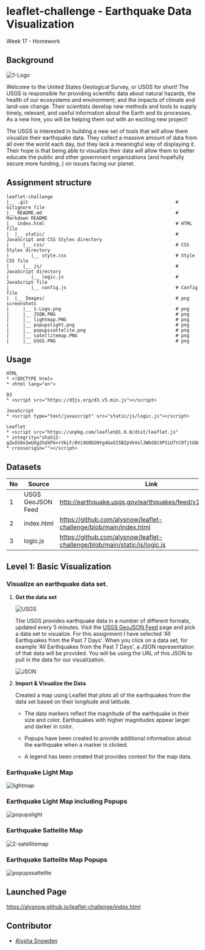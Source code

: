 # leaflet-challenge - Earthquake Data Visualization
Week 17 - Homework

## Background

![1-Logo](Images/1-Logo.png)

Welcome to the United States Geological Survey, or USGS for short! The USGS is responsible for providing scientific data about natural hazards, the health of our ecosystems and environment; and the impacts of climate and land-use change. Their scientists develop new methods and tools to supply timely, relevant, and useful information about the Earth and its processes. As a new hire, you will be helping them out with an exciting new project!

The USGS is interested in building a new set of tools that will allow them visualize their earthquake data. They collect a massive amount of data from all over the world each day, but they lack a meaningful way of displaying it. Their hope is that being able to visualize their data will allow them to better educate the public and other government organizations (and hopefully secure more funding..) on issues facing our planet.

## Assignment structure
```
leaflet-challenge
|__ .git                                                      # Gitignore file
|__ README.md                                                 # Markdown README
|__ index.html                                                # HTML file
|  |__ static/                                                # JavaScript and CSS Styles directory
|     |__ css/                                                # CSS Styles directory
|        |__ style.css                                        # Style CSS file
|     |__ js/                                                 # JavaScript directory
|        |__ logic.js                                         # JavaScript file
|        |__ config.js                                        # Config file
|  |__ Images/                                                # png screenshots
|     |__ 1-Logo.png                                          # png
|     |__ JSON.PNG                                            # png
|     |__ lightmap.PNG                                        # png
|     |__ popupslight.png                                     # png
|     |__ popupssattelite.png                                 # png
|     |__ satellitemap.PNG                                    # png
|     |__ USGS.PNG                                            # png

```

## Usage

```
HTML
* <!DOCTYPE html>
* <html lang="en">

D3
* <script src="https://d3js.org/d3.v5.min.js"></script>

JavaScript
* <script type="text/javascript" src="static/js/logic.js"></script>

Leaflet
* <script src="https://unpkg.com/leaflet@1.6.0/dist/leaflet.js"
* integrity="sha512-gZwIG9x3wUXg2hdXF6+rVkLF/0Vi9U8D2Ntg4Ga5I5BZpVkVxlJWbSQtXPSiUTtC0TjtGOmxa1AJPuV0CPthew=="
* crossorigin=""></script>

```

## Datasets 

|No|Source|Link|
|-|-|-|
|1|USGS GeoJSON Feed|http://earthquake.usgs.gov/earthquakes/feed/v1.0/geojson.php|
|2|index.html|https://github.com/alysnow/leaflet-challenge/blob/main/index.html|
|3|logic.js|https://github.com/alysnow/leaflet-challenge/blob/main/static/js/logic.js|


## Level 1: Basic Visualization

### Visualize an earthquake data set.

1. **Get the data set**

   ![USGS](Images/USGS.PNG)

   The USGS provides earthquake data in a number of different formats, updated every 5 minutes. Visit the [USGS GeoJSON Feed](http://earthquake.usgs.gov/earthquakes/feed/v1.0/geojson.php) page and pick a data set to visualize. For this assignment I have selected 'All Earthquakes from the Past 7 Days'. When you click on a data set, for example 'All Earthquakes from the Past 7 Days', a JSON representation of that data will be provided. You will be using the URL of this JSON to pull in the data for our visualization.

   ![JSON](Images/JSON.PNG)

2. **Import & Visualize the Data**

   Created a map using Leaflet that plots all of the earthquakes from the data set based on their longitude and latitude.

   * The data markers reflect the magnitude of the earthquake in their size and color. Earthquakes with higher magnitudes appear larger and darker in color.

   * Popups have been created to provide additional information about the earthquake when a marker is clicked.

   * A legend has been created that provides context for the map data.


### Earthquake Light Map

![lightmap](Images/lightmap.PNG)

### Earthquake Light Map including Popups

![popupslight](Images/popupslight.png)

### Earthquake Sattelite Map

![2-satellitemap](Images/satellitemap.PNG)

### Earthquake Sattelite Map Popups

![popupssattelite](Images/popupssattelite.png)


## Launched Page

https://alysnow.github.io/leaflet-challenge/index.html


## Contributor
- [Alysha Snowden](https://github.com/alysnow)